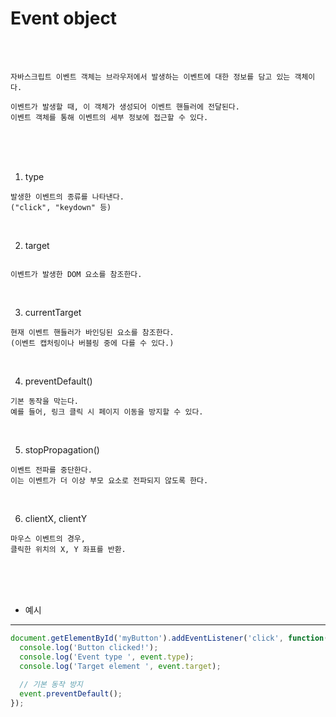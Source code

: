 # Event object

<br /><br />

```
자바스크립트 이벤트 객체는 브라우저에서 발생하는 이벤트에 대한 정보를 담고 있는 객체이다.

이벤트가 발생할 때, 이 객체가 생성되어 이벤트 핸들러에 전달된다.
이벤트 객체를 통해 이벤트의 세부 정보에 접근할 수 있다.
```

<br /><br /><br />

1. type

```
발생한 이벤트의 종류를 나타낸다.
("click", "keydown" 등)
```

<br />

2. target

```

이벤트가 발생한 DOM 요소를 참조한다.

```

<br />

3. currentTarget

```
현재 이벤트 핸들러가 바인딩된 요소를 참조한다.
(이벤트 캡처링이나 버블링 중에 다를 수 있다.)
```

<br />

4. preventDefault()

```
기본 동작을 막는다.
예를 들어, 링크 클릭 시 페이지 이동을 방지할 수 있다.
```

<br />

5. stopPropagation()

```
이벤트 전파를 중단한다.
이는 이벤트가 더 이상 부모 요소로 전파되지 않도록 한다.
```

<br />

6. clientX, clientY

```
마우스 이벤트의 경우,
클릭한 위치의 X, Y 좌표를 반환.
```

<br /><br /><br />

* 예시
---

```javascript
document.getElementById('myButton').addEventListener('click', function(event) {
  console.log('Button clicked!');
  console.log('Event type ', event.type);
  console.log('Target element ', event.target);
  
  // 기본 동작 방지
  event.preventDefault();
});
```
